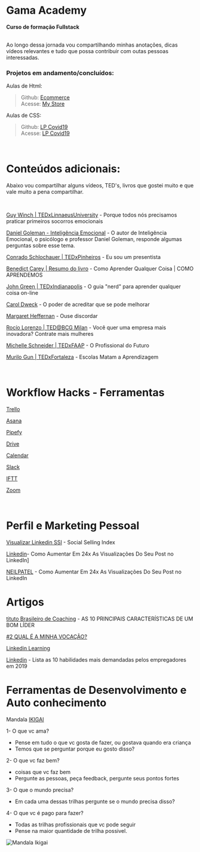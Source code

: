 # Gama Academy

**Curso de formação Fullstack**
<br>
<br>

Ao longo dessa jornada vou compartilhando minhas anotações, dicas vídeos relevantes e tudo que possa contribuir com outas pessoas interessadas.
<br>

### **Projetos em andamento/concluídos:**

Aulas de Html:
> Github: [Ecommerce](https://github.com/HellenBrunelli/ecommerce-gama) <br>
> Acesse: [My Store](https://hb-mystore.netlify.com/)

Aulas de CSS:
> Github: [LP Covid19](https://github.com/HellenBrunelli/covid19)<br>
> Acesse: [LP Covid19](https://gamaacademy-covid19.netlify.app/)


<br>

# **Conteúdos adicionais:**
Abaixo vou compartilhar alguns vídeos, TED's, livros que gostei muito e que vale muito a pena compartilhar.

<br>

[Guy Winch | TEDxLinnaeusUniversity](
https://www.ted.com/talks/guy_winch_why_we_all_need_to_practice_emotional_first_aid?language=pt-br) - Porque todos nós precisamos praticar primeiros socorros emocionais

[Daniel Goleman - Inteligência Emocional](https://www.youtube.com/watch?v=BqF50IuR3_c) - O autor de Inteligência Emocional, o psicólogo e professor Daniel Goleman, responde algumas perguntas sobre esse tema.

[Conrado Schlochauer | TEDxPinheiros](https://www.youtube.com/watch?v=_wfpqGBTad8) - Eu sou um presentista

[Benedict Carey | Resumo do livro](https://www.youtube.com/watch?v=UvR5UhwKX38) - Como Aprender Qualquer Coisa | COMO APRENDEMOS

[John Green | TEDxIndianapolis](https://www.ted.com/talks/john_green_the_nerd_s_guide_to_learning_everything_online?language=pt-br) - O guia "nerd" para aprender qualquer coisa on-line

[Carol Dweck](https://www.youtube.com/watch?v=1hPuRBhYoo8) - O poder de acreditar que se pode melhorar

[Margaret Heffernan](https://www.ted.com/talks/margaret_heffernan_dare_to_disagree?language=pt-BR#t-745934) - Ouse discordar

[Rocío Lorenzo | TED@BCG Milan](https://www.ted.com/talks/rocio_lorenzo_want_a_more_innovative_company_hire_more_women/transcript?language=pt-br) - Você quer uma empresa mais inovadora? Contrate mais mulheres

[Michelle Schneider | TEDxFAAP](https://www.youtube.com/watch?v=9G5mS_OKT0A&t=656s) - O Profissional do Futuro

[Murilo Gun | TEDxFortaleza](https://www.youtube.com/watch?v=WauIURFTpEc) - Escolas Matam a Aprendizagem


<br>

# Workflow Hacks - Ferramentas 

[Trello](https://blog.trello.com/br/dicas-trello)

[Asana](http://alexandria.marketing/como-usar-asana-para-gerenciar-equipes/)

[Pipefy](https://www.pipefy.com/pt-br/endeavor-melhores-praticas/)

[Drive](https://www.tecmundo.com.br/google-drive/102378-conheca-12-dicas-google-drive-voce-nao-sabia.htm)

[Calendar](https://comunidade.rockcontent.com/como-usar-o-google-calendar/)

[Slack](https://tecnoblog.net/250114/15-dicas-para-usar-no-slack-do-seu-time/)

[IFTT](https://www.bluelux.com.br/o-que-e-ifttt-como-ele-funciona/?v=19d3326f3137)

[Zoom](https://resultadosdigitais.com.br/agencias/tutorial-zoom/)

<br>


# Perfil e Marketing Pessoal

[Visualizar Linkedin SSI](https://business.linkedin.com/sales-solutions/social-selling/the-social-selling-index-ssi) - Social Selling Index 

[Linkedin](https://canaltech.com.br/redes-sociais/Ferramentas-do-Linkedin-para-melhorar-a-sua-rede-profissional/)- Como Aumentar Em 24x As Visualizações Do Seu Post no LinkedIn]

[NEILPATEL](https://neilpatel.com/br/blog/visualizacoes-de-posts-no-linkedin/) - Como Aumentar Em 24x As Visualizações Do Seu Post no LinkedIn


# Artigos

[tituto Brasileiro de Coaching](https://www.ibccoaching.com.br/portal/lideranca-e-motivacao/principais-caracteristicas-bom-lider/) - AS 10 PRINCIPAIS CARACTERÍSTICAS DE UM BOM LÍDER

[#2 QUAL É A MINHA VOCAÇÃO?](https://www.youtube.com/watch?v=GJAy7E3jqzE&feature=youtu.be)

[Linkedin Learning](https://www.linkedin.com/learning/me)

[Linkedin](https://www.linkedin.com/pulse/linkedin-lista-habilidades-mais-demandadas-pelos-em-2019-ribeiro/) - Lista as 10 habilidades mais demandadas pelos empregadores em 2019



# Ferramentas de Desenvolvimento e Auto conhecimento

Mandala [IKIGAI](https://www.napratica.org.br/como-mandala-ikigai-pode-ajudar-voce-encontrar-seu-proposito/)


1- O que vc ama?
- Pense em tudo o que vc gosta de fazer, ou gostava quando era criança
- Temos que se perguntar porque eu gosto disso?

2- O que vc faz bem?
- coisas que vc faz bem
- Pergunte as pessoas, peça feedback, pergunte seus pontos fortes

3- O que o mundo precisa?
- Em cada uma dessas trilhas pergunte se o mundo precisa disso?

4- O que vc é pago para fazer?
- Todas as trilhas profissionais que vc pode seguir
- Pense na maior quantidade de trilha possivel.

![Mandala Ikigai]('./ikigai.jpg')


